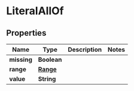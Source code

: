 

# LiteralAllOf

## Properties

Name | Type | Description | Notes
------------ | ------------- | ------------- | -------------
**missing** | **Boolean** |  | 
**range** | [**Range**](Range.md) |  | 
**value** | **String** |  | 



